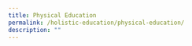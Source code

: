 ```yaml
---
title: Physical Education
permalink: /holistic-education/physical-education/
description: ""
---
```



